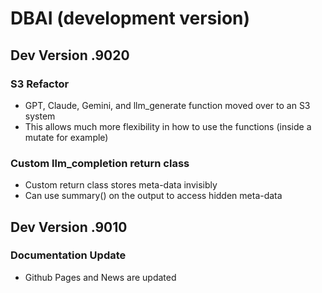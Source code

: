 # DBAI (development version)


## Dev Version .9020
### S3 Refactor
* GPT, Claude, Gemini, and llm_generate function moved over to an S3 system
* This allows much more flexibility in how to use the functions (inside a mutate for example)

### Custom llm_completion return class
* Custom return class stores meta-data invisibly
* Can use summary() on the output to access hidden meta-data

## Dev Version .9010
### Documentation Update
* Github Pages and News are updated
